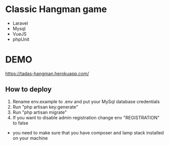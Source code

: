 # Classic Hangman game

* Laravel
* Mysql
* VueJS
* phpUnit

# DEMO

https://tadas-hangman.herokuapp.com/

## How to deploy

1. Rename env.example to .env and put your MySql database credentials
1. Run "php artisan key:generate"
1. Run "php artisan migrate"
1. If you want to disable admin registration change env "REGISTRATION" to false

* you need to make sure that you have composer and lamp stack installed on your machine


